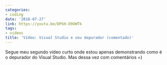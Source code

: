 ```yaml
---
categories:
- coding
date: '2018-07-27'
link: https://youtu.be/DPkH-D9OWTk
tags:
- videos
title: 'Vídeo: Visual Studio e seu depurador (comentado)'
---
```


Segue meu segundo vídeo curto onde estou apenas demonstrando como é o depurador do Visual Studio. Mas dessa vez com comentários =)